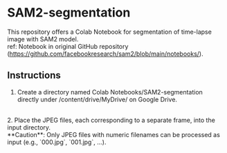 # SAM2-segmentation

This repository offers a Colab Notebook for segmentation of time-lapse image with SAM2 model.<br>
ref: Notebook in original GitHub repository (https://github.com/facebookresearch/sam2/blob/main/notebooks/).<br>

## Instructions
1. Create a directory named Colab Notebooks/SAM2-segmentation directly under /content/drive/MyDrive/ on Google Drive.<br>
<br>
2. Place the JPEG files, each corresponding to a separate frame, into the input directory.  <br>
   **Caution**: Only JPEG files with numeric filenames can be processed as input (e.g., `000.jpg`, `001.jpg`, ...).
